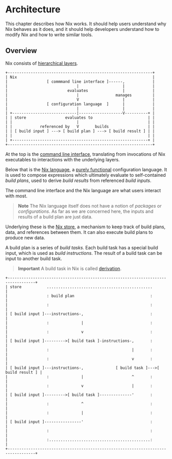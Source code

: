 # Architecture

This chapter describes how Nix works.
It should help users understand why Nix behaves as it does, and it should help developers understand how to modify Nix and how to write similar tools.

## Overview

Nix consists of [hierarchical layers].

[hierarchical layers]: https://en.m.wikipedia.org/wiki/Multitier_architecture#Layers

```
+---------------------------------------------------------------+
| Nix                                                           |
|                 [ commmand line interface ]------,            |
|                              |                   |            |
|                          evaluates               |            |
|                              |                manages         |
|                              V                   |            |
|                 [ configuration language  ]      |            |
|                              |                   |            |
| +----------------------------|-------------------V----------+ |
| | store                 evaluates to                        | |
| |                            |                              | |
| |            referenced by   V       builds                 | |
| | [ build input ] ---> [ build plan ] ---> [ build result ] | |
| |                                                           | |
| +-----------------------------------------------------------+ |
+---------------------------------------------------------------+
```

At the top is the [command line interface](../command-ref/command-ref.md), translating from invocations of Nix executables to interactions with the underlying layers.

Below that is the [Nix language](../language/index.md), a [purely functional] configuration language.
It is used to compose expressions which ultimately evaluate to self-contained *build plans*, used to derive *build results* from referenced *build inputs*.

[purely functional]: https://en.m.wikipedia.org/wiki/Purely_functional_programming

The command line interface and the Nix language are what users interact with most.

> **Note**
> The Nix language itself does not have a notion of *packages* or *configurations*.
> As far as we are concerned here, the inputs and results of a build plan are just data.

Underlying these is the [Nix store](../glossary.md#gloss-store), a mechanism to keep track of build plans, data, and references between them.
It can also execute build plans to produce new data.

A build plan is a series of *build tasks*.
Each build task has a special build input, which is used as *build instructions*.
The result of a build task can be input to another build task.

> **Important**
> A build task in Nix is called [derivation](../glossary#gloss-derivation).

```
+----------------------------------------------------------------------------------+
| store           ..............................................                   |
|                 : build plan                                 :                   |
|                 :                                            :                   |
| [ build input ]---instructions-,                             :                   |
|                 :              |                             :                   |
|                 :              v                             :                   |
| [ build input ]--------->[ build task ]-instructions-,       :                   |
|                 :                                    |       :                   |
|                 :                                    v       :                   |
| [ build input ]---instructions-,              [ build task ]--->[ build result ] |
|                 :              |                     ^       :                   |
|                 :              v                     |       :                   |
| [ build input ]--------->[ build task ]--------------'       :                   |
|                 :              ^                             :                   |
|                 :              |                             :                   |
| [ build input ]----------------'                             :                   |
|                 :                                            :                   |
|                 :............................................:                   |
+----------------------------------------------------------------------------------+
```

